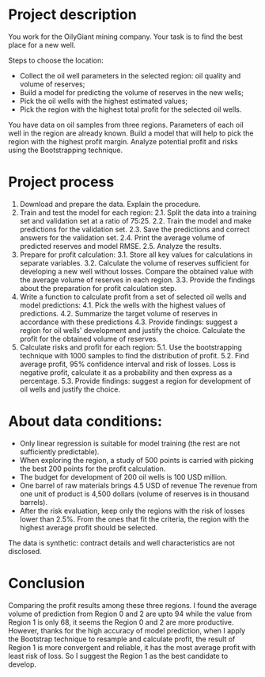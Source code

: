 # Project description

You work for the OilyGiant mining company. Your task is to find the best place for a new well.

Steps to choose the location:

* Collect the oil well parameters in the selected region: oil quality and volume of reserves;
* Build a model for predicting the volume of reserves in the new wells;
* Pick the oil wells with the highest estimated values;
* Pick the region with the highest total profit for the selected oil wells.

You have data on oil samples from three regions. Parameters of each oil well in the region are already known. Build a model that will help to pick the region with the highest profit margin. Analyze potential profit and risks using the Bootstrapping technique.

# Project process

1. Download and prepare the data. Explain the procedure.
2. Train and test the model for each region:
    2.1. Split the data into a training set and validation set at a ratio of 75:25.
    2.2. Train the model and make predictions for the validation set.
    2.3. Save the predictions and correct answers for the validation set.
    2.4. Print the average volume of predicted reserves and model RMSE.
    2.5. Analyze the results.
3. Prepare for profit calculation:
    3.1. Store all key values for calculations in separate variables.
    3.2. Calculate the volume of reserves sufficient for developing a new well without losses. Compare the obtained value with the average volume of reserves in each region.
    3.3. Provide the findings about the preparation for profit calculation step.
4. Write a function to calculate profit from a set of selected oil wells and model predictions:
    4.1. Pick the wells with the highest values of predictions.
    4.2. Summarize the target volume of reserves in accordance with these predictions
    4.3. Provide findings: suggest a region for oil wells' development and justify the choice. Calculate the profit for the obtained volume of reserves.
5. Calculate risks and profit for each region:
    5.1. Use the bootstrapping technique with 1000 samples to find the distribution of profit.
    5.2. Find average profit, 95% confidence interval and risk of losses. Loss is negative profit, calculate it as a probability and then express as a percentage.
    5.3. Provide findings: suggest a region for development of oil wells and justify the choice.

# About data conditions:
* Only linear regression is suitable for model training (the rest are not sufficiently predictable).
* When exploring the region, a study of 500 points is carried with picking the best 200 points for the profit calculation.
* The budget for development of 200 oil wells is 100 USD million.
* One barrel of raw materials brings 4.5 USD of revenue The revenue from one unit of product is 4,500 dollars (volume of reserves is in thousand barrels).
* After the risk evaluation, keep only the regions with the risk of losses lower than 2.5%. From the ones that fit the criteria, the region with the highest average profit should be selected.

The data is synthetic: contract details and well characteristics are not disclosed.

# Conclusion

Comparing the profit results among these three regions. I found the average volume of prediction from Region 0 and 2 are upto 94 while the value from Region 1 is only 68, it seems the Region 0 and 2 are more productive. However, thanks for the high accuracy of model prediction, when I apply the Bootstrap technique to resample and calculate profit, the result of Region 1 is more convergent and reliable, it has the most average profit with least risk of loss. So I suggest the Region 1 as the best candidate to develop.